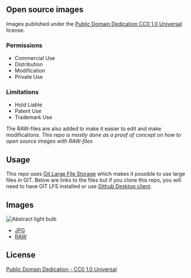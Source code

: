 Open source images
------------------

Images published under the [Public Domain Dedication CC0 1.0 Universal](http://creativecommons.org/publicdomain/zero/1.0/) license.

### Permissions

* Commercial Use
* Distribution
* Modification
* Private Use

### Limitations

* Hold Liable
* Patent Use
* Trademark Use

The RAW-files are also added to make it easier to edit and make modifications.
*This repo is mostly done as a proof of concept on how to open source images with RAW-files*

## Usage
This repo uses [Git Large File Storage](https://git-lfs.github.com/) which makes it possible to use large files in GIT. Below are links to the files but if you clone this repo, you will need to have GIT LFS installed or use [Github Desktop client](https://desktop.github.com/).

## Images
![Abstract light bulb](light_bulb_small.jpg)

* [JPG](light_bulb.jpg)
* [RAW](light_bulb.CR2)

## License
[Public Domain Dedication - CC0 1.0 Universal](http://creativecommons.org/publicdomain/zero/1.0/)
